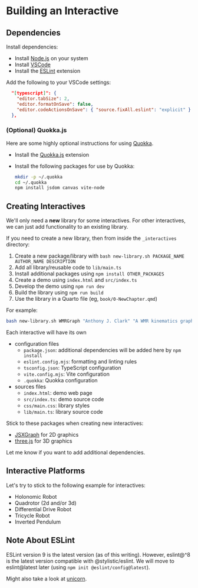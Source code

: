 # Building an Interactive

## Dependencies

Install dependencies:

- Install [Node.js](https://nodejs.org/) on your system
- Install [VSCode](https://code.visualstudio.com/)
- Install the [ESLint](https://marketplace.visualstudio.com/items?itemName=dbaeumer.vscode-eslint) extension

Add the following to your VSCode settings:

~~~json
  "[typescript]": {
    "editor.tabSize": 2,
    "editor.formatOnSave": false,
    "editor.codeActionsOnSave": { "source.fixAll.eslint": "explicit" }
  },
~~~

### (Optional) Quokka.js

Here are some highly optional instructions for using [Quokka](https://quokkajs.com/).

- Install the [Quokka.js](https://marketplace.visualstudio.com/items?itemName=WallabyJs.quokka-vscode) extension
- Install the following packages for use by Quokka:

  ~~~bash
  mkdir -p ~/.quokka
  cd ~/.quokka
  npm install jsdom canvas vite-node
  ~~~

## Creating Interactives

We'll only need a **new** library for some interactives. For other interactives, we can just add functionality to an existing library.

If you need to create a new library, then from inside the `_interactives` directory:

1. Create a new package/library with `bash new-library.sh PACKAGE_NAME AUTHOR_NAME DESCRIPTION`
2. Add all library/reusable code to `lib/main.ts`
3. Install additional packages using `npm install OTHER_PACKAGES`
4. Create a demo using `index.html` and `src/index.ts`
5. Develop the demo using `npm run dev`
6. Build the library using `npm run build`
7. Use the library in a Quarto file (eg, `book/0-NewChapter.qmd`)

For example:

~~~bash
bash new-library.sh WMRGraph "Anthony J. Clark" "A WMR kinematics graph library using JSXGraph."
~~~

Each interactive will have its own

- configuration files
  - `package.json`: additional dependencies will be added here by `npm install`
  - `eslint.config.mjs`: formatting and linting rules
  - `tsconfig.json`: TypeScript configuration
  - `vite.config.mjs`: Vite configuration
  - `.quokka`: Quokka configuration
- sources files
  - `index.html`: demo web page
  - `src/index.ts`: demo source code
  - `css/main.css`: library styles
  - `lib/main.ts`: library source code

Stick to these packages when creating new interactives:

- [JSXGraph](https://jsxgraph.org/) for 2D graphics
- [three.js](https://threejs.org/) for 3D graphics

Let me know if you want to add additional dependencies.

## Interactive Platforms

Let's try to stick to the following example for interactives:

- Holonomic Robot
- Quadrotor (2d and/or 3d)
- Differential Drive Robot
- Tricycle Robot
- Inverted Pendulum

## Note About ESLint

ESLint version 9 is the latest version (as of this writing). However, eslint@^8 is the latest version compatible with @stylistic/eslint. We will move to eslint@latest later (using `npm init @eslint/config@latest`).

Might also take a look at [unicorn](https://github.com/sindresorhus/eslint-plugin-unicorn).
